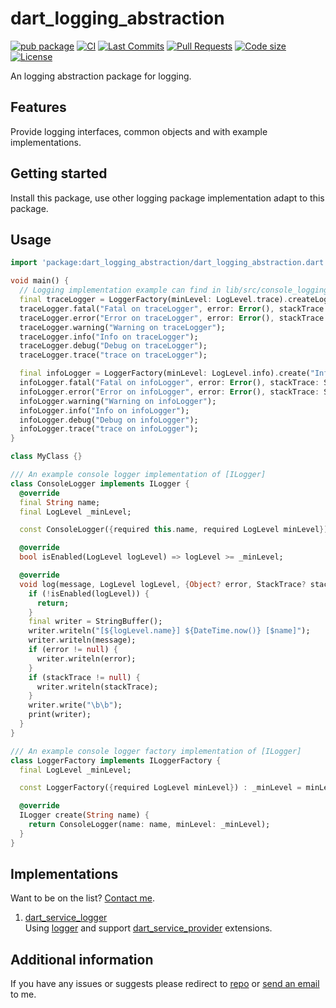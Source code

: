 <!-- 
This README describes the package. If you publish this package to pub.dev,
this README's contents appear on the landing page for your package.

For information about how to write a good package README, see the guide for
[writing package pages](https://dart.dev/tools/pub/writing-package-pages). 

For general information about developing packages, see the Dart guide for
[creating packages](https://dart.dev/guides/libraries/create-packages)
and the Flutter guide for
[developing packages and plugins](https://flutter.dev/to/develop-packages). 
-->

# dart_logging_abstraction

[![pub package](https://img.shields.io/pub/v/dart_logging_abstraction?logo=dart&logoColor=00b9fc)](https://pub.dev/packages/dart_logging_abstraction)
[![CI](https://img.shields.io/github/actions/workflow/status/codelovercc/dart_logging_abstraction/dart.yml?branch=main&logo=github-actions&logoColor=white)](https://github.com/codelovercc/dart_logging_abstraction/actions)
[![Last Commits](https://img.shields.io/github/last-commit/codelovercc/dart_logging_abstraction?logo=git&logoColor=white)](https://github.com/codelovercc/dart_logging_abstraction/commits/main)
[![Pull Requests](https://img.shields.io/github/issues-pr/codelovercc/dart_logging_abstraction?logo=github&logoColor=white)](https://github.com/codelovercc/dart_logging_abstraction/pulls)
[![Code size](https://img.shields.io/github/languages/code-size/codelovercc/dart_logging_abstraction?logo=github&logoColor=white)](https://github.com/codelovercc/dart_logging_abstraction)
[![License](https://img.shields.io/github/license/codelovercc/dart_logging_abstraction?logo=open-source-initiative&logoColor=green)](https://github.com/codelovercc/dart_logging_abstraction/blob/main/LICENSE)

An logging abstraction package for logging.

## Features

Provide logging interfaces, common objects and with example implementations.

## Getting started

Install this package, use other logging package implementation adapt to this package.

## Usage

```dart
import 'package:dart_logging_abstraction/dart_logging_abstraction.dart';

void main() {
  // Logging implementation example can find in lib/src/console_logging.dart
  final traceLogger = LoggerFactory(minLevel: LogLevel.trace).createLogger<MyClass>();
  traceLogger.fatal("Fatal on traceLogger", error: Error(), stackTrace: StackTrace.current);
  traceLogger.error("Error on traceLogger", error: Error(), stackTrace: StackTrace.current);
  traceLogger.warning("Warning on traceLogger");
  traceLogger.info("Info on traceLogger");
  traceLogger.debug("Debug on traceLogger");
  traceLogger.trace("trace on traceLogger");

  final infoLogger = LoggerFactory(minLevel: LogLevel.info).create("InfoLogger");
  infoLogger.fatal("Fatal on infoLogger", error: Error(), stackTrace: StackTrace.current);
  infoLogger.error("Error on infoLogger", error: Error(), stackTrace: StackTrace.current);
  infoLogger.warning("Warning on infoLogger");
  infoLogger.info("Info on infoLogger");
  infoLogger.debug("Debug on infoLogger");
  infoLogger.trace("trace on infoLogger");
}

class MyClass {}
```

```dart
/// An example console logger implementation of [ILogger]
class ConsoleLogger implements ILogger {
  @override
  final String name;
  final LogLevel _minLevel;

  const ConsoleLogger({required this.name, required LogLevel minLevel}) : _minLevel = minLevel;

  @override
  bool isEnabled(LogLevel logLevel) => logLevel >= _minLevel;

  @override
  void log(message, LogLevel logLevel, {Object? error, StackTrace? stackTrace}) {
    if (!isEnabled(logLevel)) {
      return;
    }
    final writer = StringBuffer();
    writer.writeln("[${logLevel.name}] ${DateTime.now()} [$name]");
    writer.writeln(message);
    if (error != null) {
      writer.writeln(error);
    }
    if (stackTrace != null) {
      writer.writeln(stackTrace);
    }
    writer.write("\b\b");
    print(writer);
  }
}

/// An example console logger factory implementation of [ILogger]
class LoggerFactory implements ILoggerFactory {
  final LogLevel _minLevel;

  const LoggerFactory({required LogLevel minLevel}) : _minLevel = minLevel;

  @override
  ILogger create(String name) {
    return ConsoleLogger(name: name, minLevel: _minLevel);
  }
}
```

## Implementations

Want to be on the list? [Contact me](mailto:codelovercc@gmail.com).

1. [dart_service_logger](https://pub.dev/packages/dart_service_logger)  
   Using [logger](https://pub.dev/packages/logger) and
   support [dart_service_provider](https://pub.dev/packages/dart_service_provider) extensions.

## Additional information

If you have any issues or suggests please redirect
to [repo](https://github.com/codelovercc/dart_logging_abstraction)
or [send an email](mailto:codelovercc@gmail.com) to me.
